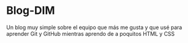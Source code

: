 # Blog-DIM
Un blog muy simple sobre el equipo que más me gusta y que usé para aprender Git y GitHub mientras aprendo de a poquitos HTML y CSS
